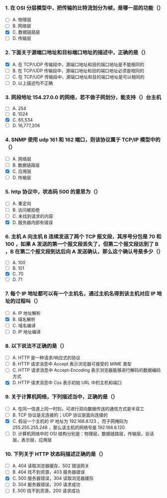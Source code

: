 ### 1. 在 OSI 分层模型中，把传输的比特流划分为帧，是哪一层的功能（）
- [ ] A. 物理层
- [ ] B. 网络层
- [x] C. 数据链路层
- [ ] D. 传输层

### 2. 下面关于源端口地址和目标端口地址的描述中，正确的是（）
- [x] A. 在 TCP/UDP 传输段中，源端口地址和目的端口地址是不能相同的
- [ ] B. 在 TCP/UDP 传输段中，源端口地址和目的端口地址必须是相同的
- [ ] C. 在 TCP/UDP 传输段中，源端口地址和目的端口地址是可以相同的
- [ ] D. 以上描述均不正确

### 3. 网段地址 154.27.0.0 的网络，若不做子网划分，能支持（）台主机
- [ ] A. 254
- [ ] B. 1024
- [x] C. 65,534
- [ ] D. 16,777,206

### 4. SNMP 使用 udp 161 和 162 端口，则该协议属于 TCP/IP 模型中的（）
- [ ] A. 网络层
- [ ] B. 数据链路层
- [x] C. 应用层
- [ ] D. 传输层

### 5. http 协议中，状态码 500 的意思为（）
- [ ] A. 重定向
- [ ] B. 访问被拒绝
- [ ] C. 未找到请求的内容
- [x] D. 服务器内部有错误

### 6. 主机 A 向主机 B 连续发送了两个 TCP 报文段，其序号分包是 70 和 100 ，如果 A 发送的第一个报文段丢失了，但第二个报文段达到了 B ，B 在第二个报文段到达后向 A 发送确认，那么这个确认号是多少（）
- [ ] A. 100
- [ ] B. 101
- [x] C. 70
- [ ] D. 71

### 7. 每个 IP 地址都可以有一个主机名，通过主机名得到该主机对应 IP 地址的过程叫（）
- [ ] A. IP 地址解析
- [x] B. 域名解析
- [ ] C. 域名编译
- [ ] D. IP 地址编译

### 8. 以下说法不正确的是（）
- [ ] A. HTTP 是一种请求/响应式的协议
- [ ] B. HTTP 请求消息中 Accept 表示浏览器可接受的 MIME 类型
- [ ] C. HTTP 请求消息中 Accept-Encoding 表示浏览器能够进行解码的数据编码方式
- [x] D. HTTP 请求消息中 Css 表示初始 URL 中的主机和端口

### 9. 关于计算机网络，下列描述当中，正确的是（）
- [ ] A. 在同一信道上同一时刻，可进行双向数据传送的通信方式是半双工
- [ ] B. TCP 协议是无连接的；UDP 协议是面向连接的
- [x] C. 假设一个主机的 IP 地址为 192.168.8.123 ，而子网掩码为 255.255.255.248 ，那么该主机的网络号是 192.168.8.120
- [ ] D. 计算机网络中的 OSI 结构分别是：物理层，数据链路层，传输层，会话层，表示层，应用层

### 10. 下列关于 HTTP 状态码描述正确的是（）
- [ ] A. 404 读取浏览器缓存，502 错误网关
- [ ] B. 404 找不到资源，403 服务器错误
- [x] C. 500 服务器错误，304 读取浏览器缓存
- [ ] D. 304 服务器错误，200 请求成功
- [ ] E. 500 找不到资源，200 请求成功
